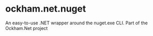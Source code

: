 # ockham.net.nuget
An easy-to-use .NET wrapper around the nuget.exe CLI. Part of the Ockham.Net project
